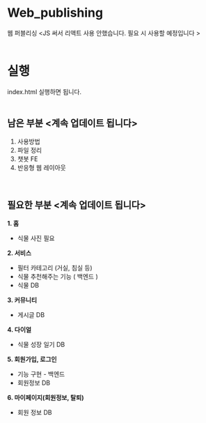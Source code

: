 # Web_publishing
웹 퍼블리싱
<JS 써서 리액트 사용 안했습니다. 필요 시 사용할 예정입니다 >
<br><br>
# 실행
index.html 실행하면 됩니다.
<br><br>


## 남은 부분 <계속 업데이트 됩니다>
1. 사용방법
2. 파일 정리
3. 챗봇 FE
4. 반응형 웹 레이아웃


<br>

## 필요한 부분 <계속 업데이트 됩니다>

**1. 홈**
- 식물 사진 필요

**2. 서비스**
- 필터 카테고리 (거실, 침실 등)
- 식물 추천해주는 기능 ( 백엔드 )
- 식물 DB

**3. 커뮤니티**
- 게시글 DB

**4. 다이얼**
- 식물 성장 일기 DB

**5. 회원가입, 로그인**  
- 기능 구현 - 백엔드
- 회원정보 DB

**6. 마이페이지(회원정보, 탈퇴)**
- 회원 정보 DB
